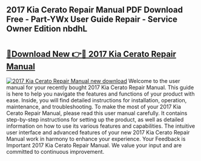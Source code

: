 ## 2017 Kia Cerato Repair Manual PDF Download Free - Part-YWx User Guide Repair - Service Owner Edition nbdhL

# <h2><a href="http://bc84725.oget.top/?id=2017+Kia+Cerato+Repair+Manual">🔗Download New 👉🔴 2017 Kia Cerato Repair Manual</a></h2>

[![2017 Kia Cerato Repair Manual new download](https://i.imgur.com/5g1atiW.png)](http://bc84725.oget.top/?id=2017+Kia+Cerato+Repair+Manual)
Welcome to the user manual for your recently bought 2017 Kia Cerato Repair Manual. This guide is here to help you navigate the features and functions of your product with ease. Inside, you will find detailed instructions for installation, operation, maintenance, and troubleshooting. To make the most of your 2017 Kia Cerato Repair Manual, please read this user manual carefully. It contains step-by-step instructions for setting up the product, as well as detailed information on how to use its various features and capabilities. The intuitive user interface and advanced features of your new 2017 Kia Cerato Repair Manual work in harmony to enhance your experience. Your Feedback is Important 2017 Kia Cerato Repair Manual. We value your input and are committed to continuous improvement.
